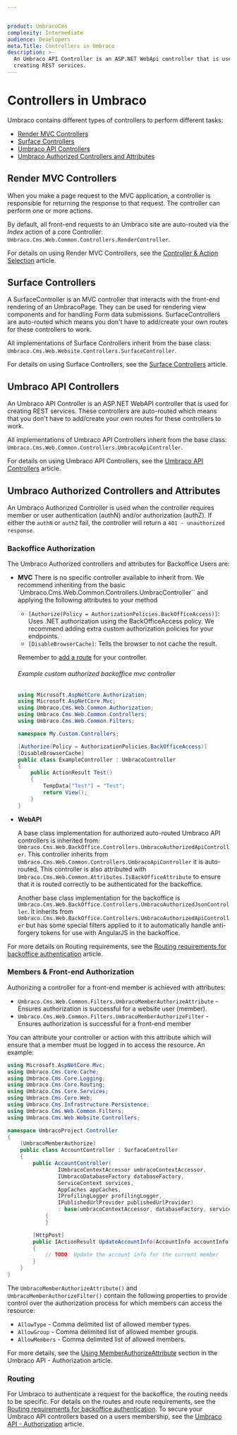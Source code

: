 ```yaml
---


product: UmbracoCms
complexity: Intermediate
audience: Developers
meta.Title: Controllers in Umbraco
description: >-
  An Umbraco API Controller is an ASP.NET WebApi controller that is used for
  creating REST services.
---
```


# Controllers in Umbraco

Umbraco contains different types of controllers to perform different tasks:

* [Render MVC Controllers](controllers.md#render-mvc-controllers)
* [Surface Controllers](controllers.md#surface-controllers)
* [Umbraco API Controllers](controllers.md#umbraco-api-controllers)
* [Umbraco Authorized Controllers and Attributes](controllers.md#umbraco-authorized-controllers-and-attributes)

## Render MVC Controllers

When you make a page request to the MVC application, a controller is responsible for returning the response to that request. The controller can perform one or more actions.

By default, all front-end requests to an Umbraco site are auto-routed via the _Index_ action of a core Controller: `Umbraco.Cms.Web.Common.Controllers.RenderController`.

For details on using Render MVC Controllers, see the [Controller & Action Selection](default-routing/controller-selection.md) article.

## Surface Controllers

A SurfaceController is an MVC controller that interacts with the front-end rendering of an UmbracoPage. They can be used for rendering view components and for handling Form data submissions. SurfaceControllers are auto-routed which means you don't have to add/create your own routes for these controllers to work.

All implementations of Surface Controllers inherit from the base class: `Umbraco.Cms.Web.Website.Controllers.SurfaceController`.

For details on using Surface Controllers, see the [Surface Controllers](../reference/routing/surface-controllers/) article.

## Umbraco API Controllers

An Umbraco API Controller is an ASP.NET WebAPI controller that is used for creating REST services. These controllers are auto-routed which means that you don't have to add/create your own routes for these controllers to work.

All implementations of Umbraco API Controllers inherit from the base class: `Umbraco.Cms.Web.Common.Controllers.UmbracoApiController`.

For details on using Umbraco API Controllers, see the [Umbraco API Controllers](../reference/routing/umbraco-api-controllers/) article.

## Umbraco Authorized Controllers and Attributes

An Umbraco Authorized Controller is used when the controller requires member or user authentication (authN) and/or authorization (authZ). If either the `authN` or `authZ` fail, the controller will return a `401 - unauthorized response`.

### Backoffice Authorization

The Umbraco Authorized controllers and attributes for Backoffice Users are:

*   **MVC**
    There is no specific controller available to inherit from. We recommend inheriting from the basic `Umbraco.Cms.Web.Common.Controllers.UmbracController`` and applying the following attributes to your method
    - `[Authorize(Policy = AuthorizationPolicies.BackOfficeAccess)]`: Uses .NET authorization using the BackOfficeAccess policy. We recommend adding extra custom authorization policies for your endpoints.
    - `[DisableBrowserCache]`: Tells the browser to not cache the result.

    Remember to [add a route](../reference/routing/authorized/defining-a-route) for your controller.

    ###### Example custom authorized backoffice mvc controller
    ```csharp
    using Microsoft.AspNetCore.Authorization;
    using Microsoft.AspNetCore.Mvc;
    using Umbraco.Cms.Web.Common.Authorization;
    using Umbraco.Cms.Web.Common.Controllers;
    using Umbraco.Cms.Web.Common.Filters;

    namespace My.Custom.Controllers;

    [Authorize(Policy = AuthorizationPolicies.BackOfficeAccess)]
    [DisableBrowserCache]
    public class ExampleController : UmbracoController
    {
        public ActionResult Test()
        {
            TempData["Test"] = "Test";
            return View();
        }
    }
    ```
    
*   **WebAPI**

    A base class implementation for authorized auto-routed Umbraco API controllers is inherited from: `Umbraco.Cms.Web.BackOffice.Controllers.UmbracoAuthorizedApiController`. This controller inherits from `Umbraco.Cms.Web.Common.Controllers.UmbracoApiController` it is auto-routed. This controller is also attributed with `Umbraco.Cms.Web.Common.Attributes.IsBackOfficeAttribute` to ensure that it is routed correctly to be authenticated for the backoffice.

    Another base class implementation for the backoffice is `Umbraco.Cms.Web.BackOffice.Controllers.UmbracoAuthorizedJsonController`. It inherits from `Umbraco.Cms.Web.BackOffice.Controllers.UmbracoAuthorizedApiController` but has some special filters applied to it to automatically handle anti-forgery tokens for use with AngularJS in the backoffice.

For more details on Routing requirements, see the [Routing requirements for backoffice authentication](../reference/routing/authorized.md) article.

### Members & Front-end Authorization

Authorizing a controller for a front-end member is achieved with attributes:

* `Umbraco.Cms.Web.Common.Filters.UmbracoMemberAuthorizeAttribute` - Ensures authorization is successful for a website user (member).
* `Umbraco.Cms.Web.Common.Filters.UmbracoMemberAuthorizeFilter` - Ensures authorization is successful for a front-end member

You can attribute your controller or action with this attribute which will ensure that a member must be logged in to access the resource. An example:

```csharp
using Microsoft.AspNetCore.Mvc;
using Umbraco.Cms.Core.Cache;
using Umbraco.Cms.Core.Logging;
using Umbraco.Cms.Core.Routing;
using Umbraco.Cms.Core.Services;
using Umbraco.Cms.Core.Web;
using Umbraco.Cms.Infrastructure.Persistence;
using Umbraco.Cms.Web.Common.Filters;
using Umbraco.Cms.Web.Website.Controllers;

namespace UmbracoProject.Controller
{
    [UmbracoMemberAuthorize]
    public class AccountController : SurfaceController
    {
        public AccountController(
                IUmbracoContextAccessor umbracoContextAccessor,
                IUmbracoDatabaseFactory databaseFactory,
                ServiceContext services,
                AppCaches appCaches,
                IProfilingLogger profilingLogger,
                IPublishedUrlProvider publishedUrlProvider)
                : base(umbracoContextAccessor, databaseFactory, services, appCaches, profilingLogger, publishedUrlProvider)
            {
            }

        [HttpPost]
        public IActionResult UpdateAccountInfo(AccountInfo accountInfo)
        {
            // TODO: Update the account info for the current member
        }
    }
}
```

The `UmbracoMemberAuthorizeAttribute()` and `UmbracoMemberAuthorizeFilter()` contain the following properties to provide control over the authorization process for which members can access the resource:

* `AllowType` - Comma delimited list of allowed member types.
* `AllowGroup` - Comma delimited list of allowed member groups.
* `AllowMembers` - Comma delimited list of allowed members.

For more details, see the [Using MemberAuthorizeAttribute](../reference/routing/umbraco-api-controllers/authorization.md#using-memberauthorizeattribute) section in the Umbraco API - Authorization article.

### Routing

For Umbraco to authenticate a request for the backoffice, the routing needs to be specific. For details on the routes and route requirements, see the [Routing requirements for backoffice authentication](../reference/routing/authorized.md). To secure your Umbraco API controllers based on a users membership, see the [Umbraco API - Authorization](../reference/routing/umbraco-api-controllers/authorization.md) article.
